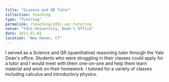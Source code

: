```yaml
---
title: "Science and QR Tutor"
collection: teaching
type: "Tutoring"
permalink: /teaching/2011-sqr-tutoring
venue: "Yale University, Dean's Office"
date: 2011-01-01
location: "New Haven, CT"
---
```


I served as a Science and QR (quantitative) reasoning tutor through the Yale Dean's office. Students who were struggling in their classes could apply for a tutor and I would meet with them one-on-one and help them learn material and work on their homework. I tutored for a variety of classes including calculus and introductory physics.
